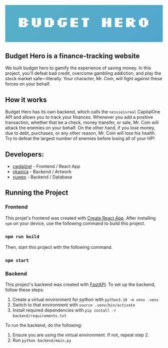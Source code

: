 ![logo](icon.png)

## Budget Hero is a finance-tracking website
We built budget hero to gamify the experience of saving money. In this project, you'll defeat bad credit, overcome gambling addiction, and play the stock market safe—literally. Your character, Mr. Coin, will fight against these forces on your behalf.

## How it works
Budget Hero has its own backend, which calls the `nessieisreal` CapitalOne API and allows you to track your finances. Whenever you add a positive transaction, whether that be a check, money transfer, or sale, Mr. Coin will attack the enemies on your behalf. On the other hand, if you lose money, due to debt, purchases, or any other reason, Mr. Coin will lose his health. Try to defeat the largest number of enemies before losing all of your HP! 

## Developers:

* [cwdalziel](https://github.com/cwdalziel) - Frontend / React App
* [nkasica](https://github.com/nkasica) - Backend / Artwork
* [yuwex](https://github.com/yuwex) - Backend / Database

## Running the Project

### Frontend

This projet's frontend was created with [Create React App](https://github.com/facebook/create-react-app). 
After installing `npm` on your device, use the following command to build this project.

### `npm run build`

Then, start this project with the following command.

### `npm start`

### Backend

This project's backend was created with [FastAPI](https://fastapi.tiangolo.com/).
To set up the backend, follow these steps:

1) Create a virtual environment for python with `python3.10 -m venv .venv`
2) Switch to that environment with `source .venv/bin/activate`
3) Install required dependencies with `pip install -r backend/requirements.txt`

To run the backend, do the following:

1) Ensure you are using the virtual environment. If not, repeat step 2.
2) Run `python backend/main.py`